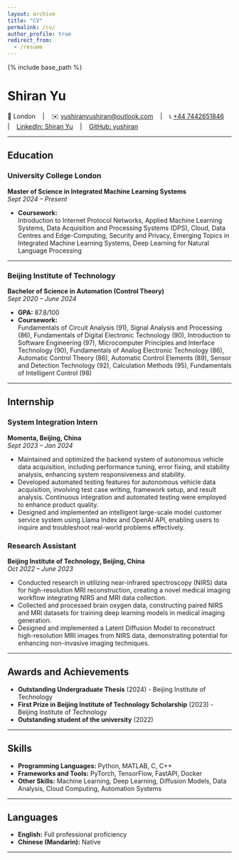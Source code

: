 ```yaml
---
layout: archive
title: "CV"
permalink: /cv/
author_profile: true
redirect_from:
  - /resume
---
```


{% include base_path %}

# Shiran Yu

📍 London &nbsp;&nbsp; | &nbsp;&nbsp; ✉️ [yushiranyushiran@outlook.com](mailto:yushiranyushiran@outlook.com) &nbsp;&nbsp; | &nbsp;&nbsp; 📞 [+44 7442651846](tel:+447442651846) &nbsp;&nbsp; | &nbsp;&nbsp; [LinkedIn: Shiran Yu](https://www.linkedin.com/in/shiran-yu-0647b4330/) &nbsp;&nbsp; | &nbsp;&nbsp; [GitHub: yushiran](https://github.com/yushiran)

---

## Education

### University College London  
**Master of Science in Integrated Machine Learning Systems**  
*Sept 2024 – Present*

- **Coursework:**  
  Introduction to Internet Protocol Networks, Applied Machine Learning Systems, Data Acquisition and Processing Systems (DPS), Cloud, Data Centres and Edge-Computing, Security and Privacy, Emerging Topics in Integrated Machine Learning Systems, Deep Learning for Natural Language Processing

---

### Beijing Institute of Technology  
**Bachelor of Science in Automation (Control Theory)**  
*Sept 2020 – June 2024*  

- **GPA:** 87.8/100  
- **Coursework:**  
  Fundamentals of Circuit Analysis (91), Signal Analysis and Processing (86), Fundamentals of Digital Electronic Technology (90), Introduction to Software Engineering (97), Microcomputer Principles and Interface Technology (90), Fundamentals of Analog Electronic Technology (86), Automatic Control Theory (86), Automatic Control Elements (89), Sensor and Detection Technology (92), Calculation Methods (95), Fundamentals of Intelligent Control (98)

---

## Internship  

### System Integration Intern  
**Momenta, Beijing, China**  
*Sept 2023 – Jan 2024*

- Maintained and optimized the backend system of autonomous vehicle data acquisition, including performance tuning, error fixing, and stability analysis, enhancing system responsiveness and stability.  
- Developed automated testing features for autonomous vehicle data acquisition, involving test case writing, framework setup, and result analysis. Continuous integration and automated testing were employed to enhance product quality.  
- Designed and implemented an intelligent large-scale model customer service system using Llama Index and OpenAI API, enabling users to inquire and troubleshoot real-world problems effectively.  

### Research Assistant  
**Beijing Institute of Technology, Beijing, China**  
*Oct 2022 – June 2023*

- Conducted research in utilizing near-infrared spectroscopy (NIRS) data for high-resolution MRI reconstruction, creating a novel medical imaging workflow integrating NIRS and MRI data collection.  
- Collected and processed brain oxygen data, constructing paired NIRS and MRI datasets for training deep learning models in medical imaging generation.  
- Designed and implemented a Latent Diffusion Model to reconstruct high-resolution MRI images from NIRS data, demonstrating potential for enhancing non-invasive imaging techniques.

---

## Awards and Achievements  

- **Outstanding Undergraduate Thesis** (2024) - Beijing Institute of Technology  
- **First Prize in Beijing Institute of Technology Scholarship** (2023) - Beijing Institute of Technology  
- **Outstanding student of the university** (2022)  

---

## Skills  

- **Programming Languages:** Python, MATLAB, C, C++ 
- **Frameworks and Tools:** PyTorch, TensorFlow, FastAPI, Docker
- **Other Skills:** Machine Learning, Deep Learning, Diffusion Models, Data Analysis, Cloud Computing, Automation Systems  

---

## Languages  

- **English:** Full professional proficiency  
- **Chinese (Mandarin):** Native  

---